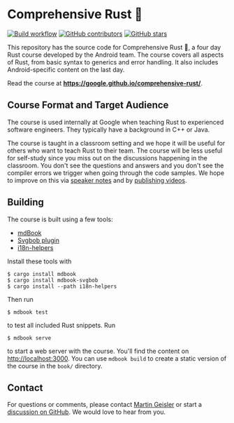 # Comprehensive Rust 🦀

[![Build workflow](https://img.shields.io/github/actions/workflow/status/google/comprehensive-rust/build.yml?style=flat-square)](https://github.com/google/comprehensive-rust/actions/workflows/build.yml)
[![GitHub contributors](https://img.shields.io/github/contributors/google/comprehensive-rust?style=flat-square)](https://github.com/google/comprehensive-rust/graphs/contributors)
[![GitHub stars](https://img.shields.io/github/stars/google/comprehensive-rust?style=flat-square)](https://github.com/google/comprehensive-rust/stargazers)

This repository has the source code for Comprehensive Rust 🦀, a four day Rust
course developed by the Android team. The course covers all aspects of Rust,
from basic syntax to generics and error handling. It also includes
Android-specific content on the last day.

Read the course at **https://google.github.io/comprehensive-rust/**.

## Course Format and Target Audience

The course is used internally at Google when teaching Rust to experienced
software engineers. They typically have a background in C++ or Java.

The course is taught in a classroom setting and we hope it will be useful for
others who want to teach Rust to their team. The course will be less useful for
self-study since you miss out on the discussions happening in the classroom. You
don't see the questions and answers and you don't see the compiler errors we
trigger when going through the code samples. We hope to improve on this via
[speaker notes](https://github.com/google/comprehensive-rust/issues/53) and by
[publishing videos](https://github.com/google/comprehensive-rust/issues/52).

## Building

The course is built using a few tools:
- [mdBook](https://github.com/rust-lang/mdBook)
- [Svgbob plugin](https://github.com/boozook/mdbook-svgbob)
- [i18n-helpers](TRANSLATIONS.md#i18n-helpers)

Install these tools with

```shell
$ cargo install mdbook
$ cargo install mdbook-svgbob
$ cargo install --path i18n-helpers
```

Then run

```shell
$ mdbook test
```

to test all included Rust snippets. Run

```shell
$ mdbook serve
```

to start a web server with the course. You'll find the content on
<http://localhost:3000>. You can use `mdbook build` to create a static version
of the course in the `book/` directory.

## Contact

For questions or comments, please contact [Martin
Geisler](mailto:mgeisler@google.com) or start a [discussion on
GitHub](https://github.com/google/comprehensive-rust/discussions). We would love
to hear from you.
